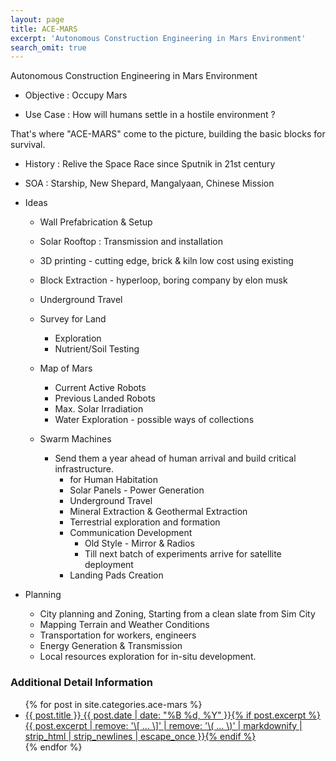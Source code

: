 ```yaml
---
layout: page
title: ACE-MARS
excerpt: 'Autonomous Construction Engineering in Mars Environment'
search_omit: true
---
```


Autonomous Construction Engineering in Mars Environment

* Objective : Occupy Mars

* Use Case : How will humans settle in a hostile environment ?

That's where "ACE-MARS" come to the picture, building the basic blocks for survival.

* History : Relive the Space Race since Sputnik in 21st century

* SOA : Starship, New Shepard, Mangalyaan, Chinese Mission

* Ideas

  * Wall Prefabrication & Setup

  * Solar Rooftop : Transmission and installation

  * 3D printing - cutting edge, brick & kiln low cost using existing

  * Block Extraction - hyperloop, boring company by elon musk

  * Underground Travel

  * Survey for Land
    * Exploration
    * Nutrient/Soil Testing

  * Map of Mars
    * Current Active Robots
    * Previous Landed Robots
    * Max. Solar Irradiation
    * Water Exploration - possible ways of collections

  * Swarm Machines
    * Send them a year ahead of human arrival and build critical infrastructure.
      * for Human Habitation
      * Solar Panels - Power Generation
      * Underground Travel
      * Mineral Extraction & Geothermal Extraction
      * Terrestrial exploration and formation
      * Communication Development
        * Old Style - Mirror & Radios
        * Till next batch of experiments arrive for satellite deployment
      * Landing Pads Creation

* Planning
  * City planning and Zoning, Starting from a clean slate from Sim City
  * Mapping Terrain and Weather Conditions
  * Transportation for workers, engineers
  * Energy Generation & Transmission
  * Local resources exploration for in-situ development.

### Additional Detail Information

<ul class="post-list">
{% for post in site.categories.ace-mars %}
  <li><article><a href="{{ site.url }}{{ post.url }}">{{ post.title }} <span class="entry-date"><time datetime="{{ post.date | date_to_xmlschema }}">{{ post.date | date: "%B %d, %Y" }}</time></span>{% if post.excerpt %} <span class="excerpt">{{ post.excerpt | remove: '\[ ... \]' | remove: '\( ... \)' | markdownify | strip_html | strip_newlines | escape_once }}</span>{% endif %}</a></article></li>
{% endfor %}
</ul>
